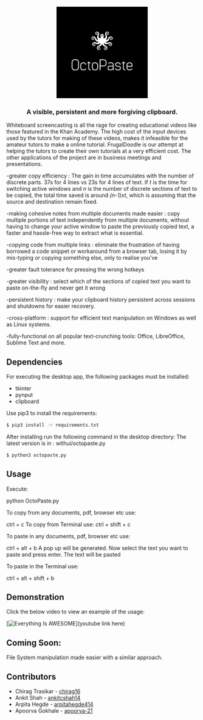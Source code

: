 <p align="center">
  <img width="240" height="240" src="res/logov2.png">
 </p>
<h3 align="center">A visible, persistent and more forgiving clipboard.</h3>

Whiteboard screencasting is all the rage for creating educational videos like those featured in the Khan Academy.
The high cost of the input devices used by the tutors for making of these videos, makes it infeasible for the amateur tutors to make a online tutorial.
FrugalDoodle is our attempt at helping the tutors to create their own tutorials at a very efficient cost.
The other applications of the project are in business meetings and presentations.

-greater copy efficiency : The gain in time accumulates with the number of discrete parts. 37s for 4 lines vs 23s for 4 lines of text. If *t* is the time for switching active windows and *n* is the number of discrete sections of text to be copied, the total time saved is around *(n-1)xt*, which is assuming that the source and destination remain fixed.

-making cohesive notes from multiple documents made easier : copy multiple portions of text independently from multiple documents, without having to change your active window to paste the previously copied text, a faster and hassle-free way to extract what is essential.

-copying code from multiple links : eliminate the frustration of having borrowed a code snippet or workaround from a browser tab, losing it by mis-typing or copying something else, only to realise you've 

-greater fault tolerance for pressing the wrong hotkeys

-greater visibility : select which of the sections of copied text you want to paste on-the-fly and never get it wrong

-persistent history : make your clipboard history persistent across sessions and shutdowns for easier recovery.

-cross-platform : support for efficient text manipulation on Windows as well as Linux systems.

-fully-functional on all popular text-crunching tools: Office, LibreOffice, Sublime Text and more.

## Dependencies

For executing the desktop app, the following packages must be installed:
* tkinter
* pynput
* clipboard

Use pip3 to install the requirements:

```sh
$ pip3 install -r requirements.txt
```

After installing run the following command in the desktop directory: 
The latest version is in : withui/octopaste.py

```sh
$ python3 octopaste.py
```


## Usage
Execute:

python OctoPaste.py

To copy from any documents, pdf, browser etc use:

ctrl + c
To copy from Terminal use:
ctrl + shift + c

To paste in any documents, pdf, browser etc use:

ctrl + alt + b
A pop up will be generated. Now select the text you want to paste and press enter.
The text will be pasted

To paste in the Terminal use:

ctrl + alt + shift + b

## Demonstration

Click the below video to view an example of the usage:

[![Everything Is AWESOME](res/play_icon)](youtube link here)

## Coming Soon:

File System manipulation made easier with a similar approach.

## Contributors
* Chirag Trasikar - [chirag16](https://github.com/chirag16)
* Ankit Shah - [ankitcshah14](https://github.com/ankitcshah14)
* Arpita Hegde - [arpitahegde414](https://github.com/arpitahegde414)
* Apoorva Gokhale - [apoorva-21](https://github.com/apoorva-21)
